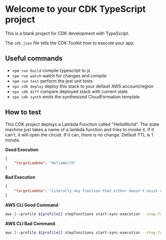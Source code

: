 # Welcome to your CDK TypeScript project

This is a blank project for CDK development with TypeScript.

The `cdk.json` file tells the CDK Toolkit how to execute your app.

## Useful commands

* `npm run build`   compile typescript to js
* `npm run watch`   watch for changes and compile
* `npm run test`    perform the jest unit tests
* `npx cdk deploy`  deploy this stack to your default AWS account/region
* `npx cdk diff`    compare deployed stack with current state
* `npx cdk synth`   emits the synthesized CloudFormation template

## How to test
This CDK project deploys a Lambda Function called "HelloWorld". The state machine just takes a name
of a lambda function and tries to invoke it. If it can't, it will open the circuit. If it can, there
is no change. Default TTL is 1 minute.

**Good Execution**
```json
{
    "targetLambda": "HelloWorld"
}
```

**Bad Execution**
```json
{
    "targetLambda": "Literally any function that either doesn't exist or the state machine does not have permission to invoke"
}
```
**AWS CLI Good Command**
```sh
aws [--profile ${profile}] stepfunctions start-sync-execution --step-function-arn ${arn} --input "{\"targetLambda\": \"HelloWorld\"}" | jq
```

**AWS CLI Bad Command**
```sh
aws [--profile ${profile}] stepfunctions start-sync-execution --step-function-arn ${arn} --input "{\"targetLambda\": \"DNE\"}" | jq
```
